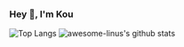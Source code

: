 ### Hey 👋, I'm Kou

![Top Langs](https://github-readme-stats.vercel.app/api/top-langs/?username=awesome-linus&hide=html)
![awesome-linus's github stats](https://github-readme-stats.vercel.app/api?username=awesome-linus&show_icons=true&count_private=true&line_height=40)

